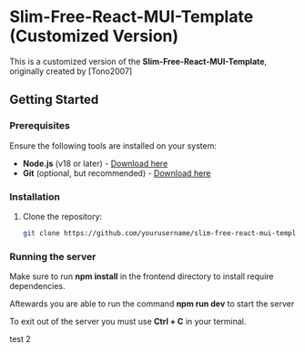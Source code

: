 # Slim-Free-React-MUI-Template (Customized Version)

This is a customized version of the **Slim-Free-React-MUI-Template**, originally created by [Tono2007]

## Getting Started

### Prerequisites
Ensure the following tools are installed on your system:
- **Node.js** (v18 or later) - [Download here](https://nodejs.org)
- **Git** (optional, but recommended) - [Download here](https://git-scm.com)

### Installation
1. Clone the repository:
   ```bash
   git clone https://github.com/yourusername/slim-free-react-mui-template.git

### Running the server
Make sure to run **npm install** in the frontend directory to install require dependencies.

Aftewards you are able to run the command **npm run dev** to start the server

To exit out of the server you must use **Ctrl + C** in your terminal.

test 2